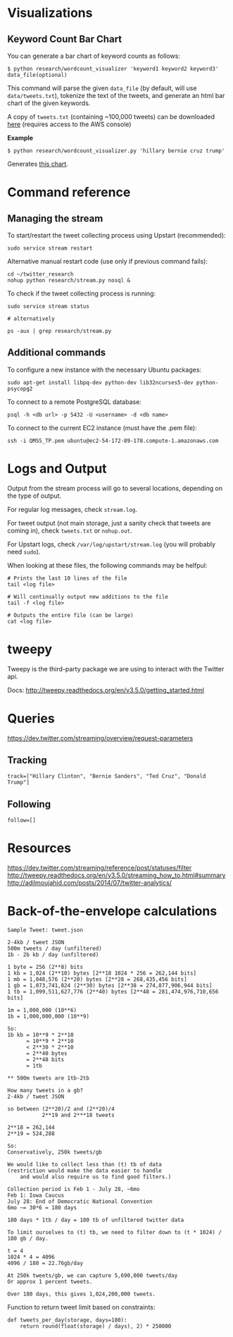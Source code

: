 
# Visualizations

## Keyword Count Bar Chart

You can generate a bar chart of keyword counts as follows:

```
$ python research/wordcount_visualizer 'keyword1 keyword2 keyword3' data_file(optional)
```

This command will parse the given `data_file` (by default, will use `data/tweets.txt`), tokenize the text of the tweets, and generate an html bar chart of the given keywords.

A copy of `tweets.txt` (containing ~100,000 tweets) can be downloaded [here](https://console.aws.amazon.com/s3/home?region=us-east-1&bucket=primary-tweets) (requires access to the AWS console)

**Example**

```
$ python research/wordcount_visualizer.py 'hillary bernie cruz trump'
```

Generates [this chart](https://rawgit.com/kronosapiens/twitter_research/master/bar.html).


# Command reference

## Managing the stream

To start/restart the tweet collecting process using Upstart (recommended):
```
sudo service stream restart
```

Alternative manual restart code (use only if previous command fails):
```
cd ~/twitter_research
nohup python research/stream.py nosql &
```

To check if the tweet collecting process is running:
```
sudo service stream status

# alternatively

ps -aux | grep research/stream.py
```

## Additional commands

To configure a new instance with the necessary Ubuntu packages:
```
sudo apt-get install libpq-dev python-dev lib32ncurses5-dev python-psycopg2
```

To connect to a remote PostgreSQL database:
```
psql -h <db url> -p 5432 -U <username> -d <db name>
```

To connect to the current EC2 instance (must have the .pem file):
```
ssh -i QMSS_TP.pem ubuntu@ec2-54-172-89-178.compute-1.amazonaws.com
```


# Logs and Output

Output from the stream process will go to several locations, depending on the type of output.

For regular log messages, check `stream.log`.

For tweet output (not main storage, just a sanity check that tweets are coming in), check `tweets.txt` or `nohup.out`.

For Upstart logs, check `/var/log/upstart/stream.log` (you will probably need `sudo`).

When looking at these files, the following commands may be helfpul:

```
# Prints the last 10 lines of the file
tail <log file>

# Will continually output new additions to the file
tail -f <log file>

# Outputs the entire file (can be large)
cat <log file>
```


# tweepy

Tweepy is the third-party package we are using to interact with the Twitter api.

Docs: http://tweepy.readthedocs.org/en/v3.5.0/getting_started.html

# Queries

https://dev.twitter.com/streaming/overview/request-parameters

## Tracking
```
track=["Hillary Clinton", "Bernie Sanders", "Ted Cruz", "Donald Trump"]
```

## Following
```
follow=[]
```

# Resources

https://dev.twitter.com/streaming/reference/post/statuses/filter
http://tweepy.readthedocs.org/en/v3.5.0/streaming_how_to.html#summary
http://adilmoujahid.com/posts/2014/07/twitter-analytics/


# Back-of-the-envelope calculations
```
Sample Tweet: tweet.json

2-4kb / tweet JSON
500m tweets / day (unfiltered)
1b - 2b kb / day (unfiltered)

1 byte = 256 (2**8) bits
1 kb = 1,024 (2**10) bytes [2**18 1024 * 256 = 262,144 bits]
1 mb = 1,048,576 (2**20) bytes [2**28 = 268,435,456 bits]
1 gb = 1,073,741,824 (2**30) bytes [2**38 = 274,877,906,944 bits]
1 tb = 1,099,511,627,776 (2**40) bytes [2**48 = 281,474,976,710,656 bits]

1m = 1,000,000 (10**6)
1b = 1,000,000,000 (10**9)

So:
1b kb = 10**9 * 2**10
      = 10**9 * 2**10
      < 2**30 * 2**10
      = 2**40 bytes
      = 2**48 bits
      = 1tb

** 500m tweets are 1tb-2tb

How many tweets in a gb?
2-4kb / tweet JSON

so between (2**20)/2 and (2**20)/4
           2**19 and 2***18 tweets

2**18 = 262,144
2**19 = 524,288

So:
Conservatively, 250k tweets/gb

We would like to collect less than (t) tb of data
(restriction would make the data easier to handle
    and would also require us to find good filters.)

Collection period is Feb 1 - July 28, ~6mo
Feb 1: Iowa Caucus
July 28: End of Democratic National Convention
6mo ~= 30*6 = 180 days

180 days * 1tb / day = 180 tb of unfiltered twitter data

To limit ourselves to (t) tb, we need to filter down to (t * 1024) / 180 gb / day.

t = 4
1024 * 4 = 4096
4096 / 180 = 22.76gb/day

At 250k tweets/gb, we can capture 5,690,000 tweets/day
Or approx 1 percent tweets.

Over 180 days, this gives 1,024,200,000 tweets.
```

Function to return tweet limit based on constraints:

```
def tweets_per_day(storage, days=180):
    return round(float(storage) / days), 2) * 250000
```